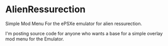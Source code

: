 # AlienRessurection

Simple Mod Menu For the ePSXe emulator for alien ressurection.

I'm posting source code for anyone who wants a base for a simple overlay mod menu for the 
Emulator. 

